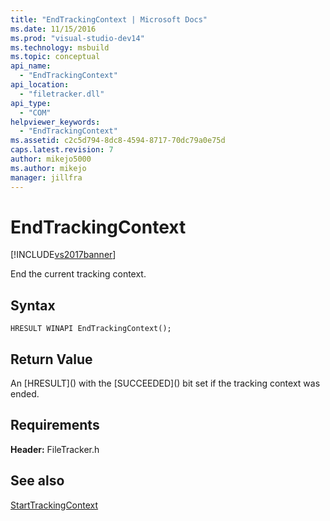 ```yaml
---
title: "EndTrackingContext | Microsoft Docs"
ms.date: 11/15/2016
ms.prod: "visual-studio-dev14"
ms.technology: msbuild
ms.topic: conceptual
api_name: 
  - "EndTrackingContext"
api_location: 
  - "filetracker.dll"
api_type: 
  - "COM"
helpviewer_keywords: 
  - "EndTrackingContext"
ms.assetid: c2c5d794-8dc8-4594-8717-70dc79a0e75d
caps.latest.revision: 7
author: mikejo5000
ms.author: mikejo
manager: jillfra
---
```

# EndTrackingContext
[!INCLUDE[vs2017banner](../includes/vs2017banner.md)]

End the current tracking context.  
  
## Syntax  
  
```  
HRESULT WINAPI EndTrackingContext();  
```  
  
## Return Value  
 An [HRESULT](<!-- TODO: review code entity reference <xref:assetId:///HRESULT?qualifyHint=False&amp;autoUpgrade=True>  -->) with the [SUCCEEDED](<!-- TODO: review code entity reference <xref:assetId:///SUCCEEDED?qualifyHint=False&amp;autoUpgrade=True>  -->) bit set if the tracking context was ended.  
  
## Requirements  
 **Header:** FileTracker.h  
  
## See also  
 [StartTrackingContext](../msbuild/starttrackingcontext.md)
